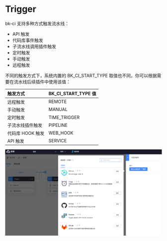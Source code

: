 # Trigger

bk-ci 支持多种方式触发流水线：

* API 触发
* 代码库事件触发
* 子流水线调用插件触发
* 定时触发
* 手动触发
* 远程触发

不同的触发方式下，系统内置的 BK\_CI\_START\_TYPE 取值也不同，你可以根据需要在流水线后续插件中使用该值：

| 触发方式 | BK\_CI\_START\_TYPE 值 |
| :--- | :--- |
| 远程触发 | REMOTE |
| 手动触发 | MANUAL |
| 定时触发 | TIME\_TRIGGER |
| 子流水线插件触发 | PIPELINE |
| 代码库 HOOK 触发 | WEB\_HOOK |
| API 触发 | SERVICE |

![](../../.gitbook/assets/image%20%2818%29.png)


